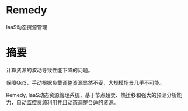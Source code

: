 # Remedy
IaaS动态资源管理

# 摘要

计算资源的波动导致性能下降的问题。

保障QoS，手动根据负载调整资源显然不妥，大规模场景几乎不可能。

Remedy, IaaS动态资源管理系统，基于节点超卖、热迁移和强大的预测分析能力，自动监控资源利用并且动态调整合适的资源。